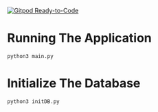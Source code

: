 [![Gitpod Ready-to-Code](https://img.shields.io/badge/Gitpod-Ready--to--Code-blue?logo=gitpod)](https://gitpod.io/#https://github.com/uwidcit/leapp) 

# Running The Application
```
python3 main.py
```

# Initialize The Database

```
python3 initDB.py
```
